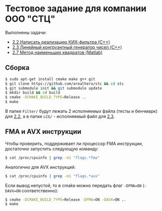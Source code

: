 # Тестовое задание для компании ООО "СТЦ"

Выполнены задачи:
* [2.2	Написать реализацию КИХ-фильтра (C++)](Filter/)
* [2.3	Линейный конгруэнтный генератор чисел (C++)](LCG/)
* [2.7	Метод наименьших квадратов (Matlab)](LeastSquares)

## Сборка

```sh
$ sudo apt-get install cmake make g++ git
$ git clone https://github.com/arealhero/stc && cd stc
$ git submodule init && git submodule update
$ mkdir build && cd build
$ cmake -DCMAKE_BUILD_TYPE=Release ..
$ make
```

В папке `Filter/` будут лежать 2 исполняемых файла (тесты и бенчмарк) для [2.2](Filter/), а в папке `LCG/` - исполняемый файл для [2.3](LCG/).

## FMA и AVX инструкции

Чтобы проверить, поддерживает ли процессор FMA инструкции, достаточно запустить следующую команду:

```sh
$ cat /proc/cpuinfo | grep -m1 "flags.*fma"
```

Аналогично для AVX инструкций:

```sh
$ cat /proc/cpuinfo | grep -m1 "flags.*avx"
```

Если вывод непустой, то в cmake можно передать флаг `-DFMA=ON` (`-DAVX=ON` соответственно):

```sh
$ cmake -DCMAKE_BUILD_TYPE=Release -DFMA=ON -DAVX=ON ..
$ make
```

